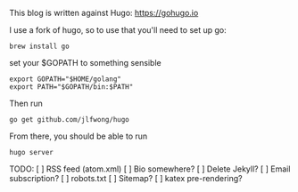 This blog is written against Hugo: https://gohugo.io

I use a fork of hugo, so to use that you'll need to set up go:

    brew install go

set your $GOPATH to something sensible

    export GOPATH="$HOME/golang"
    export PATH="$GOPATH/bin:$PATH"

Then run

    go get github.com/jlfwong/hugo

From there, you should be able to run

    hugo server

TODO:
[ ] RSS feed (atom.xml)
[ ] Bio somewhere?
[ ] Delete Jekyll?
[ ] Email subscription?
[ ] robots.txt
[ ] Sitemap?
[ ] katex pre-rendering?

